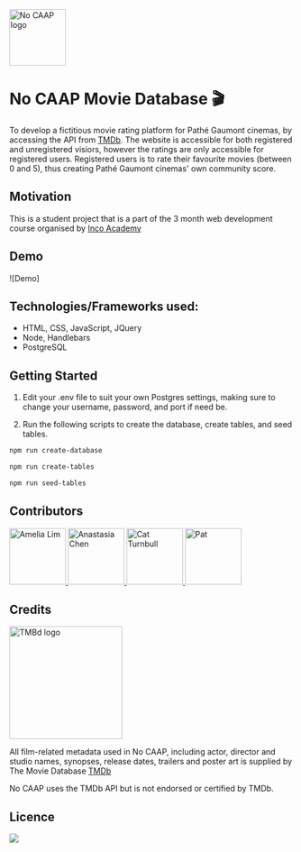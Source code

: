 <img src="https://github.com/hi-i-am-ana/Pathe-Gaumont_movie-platform/blob/df339a2d657f42ec9e6dc6df0ac2ccb8f2cf80c7/public/assets/2.png" alt="No CAAP logo" width="100"/>

# No CAAP Movie Database :clapper:

To develop a fictitious movie rating platform for Pathé Gaumont cinemas, by accessing the API from [TMDb](https://www.themoviedb.org/). 
The website is accessible for both registered and unregistered visiors, however the ratings are only accessible for registered users. Registered users is to rate their favourite movies (between 0 and 5), thus creating Pathé Gaumont cinemas' own community score. 

## Motivation 
This is a student project that is a part of the 3 month web development course organised by [Inco Academy](https://www.inco.org.au/incode)

## Demo 
![Demo]

## Technologies/Frameworks used:

- HTML, CSS, JavaScript, JQuery
- Node, Handlebars
- PostgreSQL

## Getting Started

1. Edit your .env file to suit your own Postgres settings, making sure to change your username, password, and port if need be.

2. Run the following scripts to create the database, create tables, and seed tables.

```zsh
npm run create-database
```

```zsh
npm run create-tables
```

```zsh
npm run seed-tables
```

## Contributors 
<a href="https://github.com/AmeliaLim">
  <img src="https://github.com/AmeliaLim.png" alt="Amelia Lim" width="100"/>
</a>

<a href="https://github.com/hi-i-am-ana">
  <img src="https://github.com/hi-i-am-ana.png" alt="Anastasia Chen" width="100"/>
</a>

<a href="https://github.com/cattrn">
  <img src="https://github.com/cattrn.png" alt="Cat Turnbull" width="100"/>
</a>

<a href="https://github.com/patk">
  <img src="https://github.com/patk.png" alt="Pat" width="100"/>
</a>

## Credits
<img src="https://github.com/hi-i-am-ana/Pathe-Gaumont_movie-platform/blob/97c96767bb47369f5b196a9cc99515b8cf4fac0b/public/assets/TMDb.svg" alt="TMBd logo" width="200"/>

All film-related metadata used in No CAAP, including actor, director and studio names, synopses, release dates, trailers and poster art is supplied by The Movie Database [TMDb](https://www.themoviedb.org/)

No CAAP uses the TMDb API but is not endorsed or certified by TMDb.

## Licence 
![](https://img.shields.io/badge/cocoapods/l/:spec)
